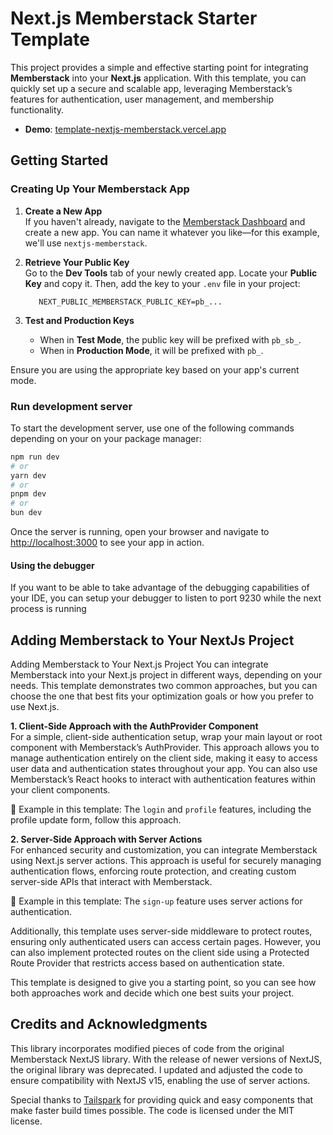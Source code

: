 # Next.js Memberstack Starter Template
This project provides a simple and effective starting point for integrating **Memberstack** into your **Next.js** application.
With this template, you can quickly set up a secure and scalable app, leveraging Memberstack’s features for authentication, user management, and membership functionality.

- **Demo**: [template-nextjs-memberstack.vercel.app](https://template-nextjs-memberstack.vercel.app/)

## Getting Started

### Creating Up Your Memberstack App
1. **Create a New App** <br />
   If you haven't already, navigate to the [Memberstack Dashboard](https://app.memberstack.com) and create a new app. You can name it whatever you like—for this example, we'll use `nextjs-memberstack`.

2. **Retrieve Your Public Key** <br />
   Go to the **Dev Tools** tab of your newly created app. Locate your **Public Key** and copy it. Then, add the key to your `.env` file in your project:
    ```dotenv
       NEXT_PUBLIC_MEMBERSTACK_PUBLIC_KEY=pb_...
    ```
3. **Test and Production Keys**
    - When in **Test Mode**, the public key will be prefixed with `pb_sb_`.
    - When in **Production Mode**, it will be prefixed with `pb_`.

Ensure you are using the appropriate key based on your app's current mode.

### Run development server

To start the development server, use one of the following commands depending on your on your package manager:

```bash
npm run dev
# or
yarn dev
# or
pnpm dev
# or
bun dev
```
Once the server is running, open your browser and navigate to [http://localhost:3000](http://localhost:3000) to see your app in action.

#### Using the debugger
If you want to be able to take advantage of the debugging capabilities of your IDE, you can setup your debugger to listen to port 9230 while the next process is running

## Adding Memberstack to Your NextJs Project
Adding Memberstack to Your Next.js Project
You can integrate Memberstack into your Next.js project in different ways, depending on your needs. This template demonstrates two common approaches, but you can choose the one that best fits your optimization goals or how you prefer to use Next.js.

**1. Client-Side Approach with the AuthProvider Component**   <br />For a simple, client-side authentication setup, wrap your main layout or root component with Memberstack’s AuthProvider. This approach allows you to manage authentication entirely on the client side, making it easy to access user data and authentication states throughout your app. You can also use Memberstack’s React hooks to interact with authentication features within your client components.

📌 Example in this template: The `login` and `profile` features, including the profile update form, follow this approach.

**2. Server-Side Approach with Server Actions**   <br />For enhanced security and customization, you can integrate Memberstack using Next.js server actions. This approach is useful for securely managing authentication flows, enforcing route protection, and creating custom server-side APIs that interact with Memberstack.

📌 Example in this template: The `sign-up` feature uses server actions for authentication.

Additionally, this template uses server-side middleware to protect routes, ensuring only authenticated users can access certain pages. However, you can also implement protected routes on the client side using a Protected Route Provider that restricts access based on authentication state.

This template is designed to give you a starting point, so you can see how both approaches work and decide which one best suits your project.

## Credits and Acknowledgments

This library incorporates modified pieces of code from the original Memberstack NextJS library. With the release of newer versions of NextJS, the original library was deprecated. I updated and adjusted the code to ensure compatibility with NextJS v15, enabling the use of server actions.

Special thanks to [Tailspark](https://tailspark.co/) for providing quick and easy components that make faster build times possible. The code is licensed under the MIT license.

